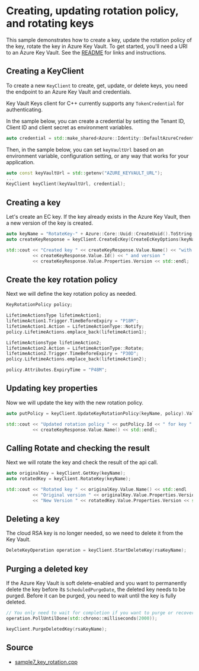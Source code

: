 # Creating, updating rotation policy, and rotating keys

This sample demonstrates how to create a key, update the rotation policy of the key, rotate the key in Azure Key Vault.
To get started, you'll need a URI to an Azure Key Vault. See the [README](https://github.com/Azure/azure-sdk-for-cpp/blob/main/sdk/keyvault/azure-security-keyvault-keys/README.md) for links and instructions.

## Creating a KeyClient

To create a new `KeyClient` to create, get, update, or delete keys, you need the endpoint to an Azure Key Vault and credentials.

Key Vault Keys client for C++ currently supports any `TokenCredential` for authenticating.

In the sample below, you can create a credential by setting the Tenant ID, Client ID and client secret as environment variables.

```cpp Snippet:KeysSample7CreateCredential
auto credential = std::make_shared<Azure::Identity::DefaultAzureCredential>();
```

Then, in the sample below, you can set `keyVaultUrl` based on an environment variable, configuration setting, or any way that works for your application.

```cpp Snippet:KeysSample7KeyClient
auto const keyVaultUrl = std::getenv("AZURE_KEYVAULT_URL");
...
KeyClient keyClient(keyVaultUrl, credential);
```

## Creating a key

Let's create an EC key.
If the key already exists in the Azure Key Vault, then a new version of the key is created.

```cpp Snippet:KeysSample7CreateKey
auto keyName = "RotateKey-" + Azure::Core::Uuid::CreateUuid().ToString();
auto createKeyResponse = keyClient.CreateEcKey(CreateEcKeyOptions(keyName));

std::cout << "Created key " << createKeyResponse.Value.Name() << "with id "
          << createKeyResponse.Value.Id() << " and version "
          << createKeyResponse.Value.Properties.Version << std::endl;
```

## Create the key rotation policy 

Next we will define the key rotation policy as needed.

```cpp Snippet:KeysSample7DefinePolicy
KeyRotationPolicy policy;

LifetimeActionsType lifetimeAction1;
lifetimeAction1.Trigger.TimeBeforeExpiry = "P18M";
lifetimeAction1.Action = LifetimeActionType::Notify;
policy.LifetimeActions.emplace_back(lifetimeAction1);

LifetimeActionsType lifetimeAction2;
lifetimeAction2.Action = LifetimeActionType::Rotate;
lifetimeAction2.Trigger.TimeBeforeExpiry = "P30D";
policy.LifetimeActions.emplace_back(lifetimeAction2);

policy.Attributes.ExpiryTime = "P48M";
```

## Updating key properties

Now we will update the key with the new rotation policy.

```cpp Snippet:KeysSample7UpdateKeyRotation
auto putPolicy = keyClient.UpdateKeyRotationPolicy(keyName, policy).Value;

std::cout << "Updated rotation policy " << putPolicy.Id << " for key "
          << createKeyResponse.Value.Name() << std::endl;
```

## Calling Rotate and checking the result

Next we will rotate the key and check the result of the api call.
```cpp Snippet:KeysSample7RotateKey
auto originalKey = keyClient.GetKey(keyName);
auto rotatedKey = keyClient.RotateKey(keyName);

std::cout << "Rotated key " << originalKey.Value.Name() << std::endl
          << "Original version " << originalKey.Value.Properties.Version << std::endl
          << "New Version " << rotatedKey.Value.Properties.Version << std::endl;
```

## Deleting a key

The cloud RSA key is no longer needed, so we need to delete it from the Key Vault.

```cpp Snippet:KeysSample1DeleteKey
DeleteKeyOperation operation = keyClient.StartDeleteKey(rsaKeyName);
```

## Purging a deleted key

If the Azure Key Vault is soft delete-enabled and you want to permanently delete the key before its `ScheduledPurgeDate`,
the deleted key needs to be purged. Before it can be purged, you need to wait until the key is fully deleted.

```cpp Snippet:KeysSample1PurgeKey
// You only need to wait for completion if you want to purge or recover the key.
operation.PollUntilDone(std::chrono::milliseconds(2000));

keyClient.PurgeDeletedKey(rsaKeyName);
```

## Source

- [sample7_key_rotation.cpp](https://github.com/Azure/azure-sdk-for-cpp/blob/main/sdk/keyvault/azure-security-keyvault-keys/samples/sample7-key-rotation/sample7_key_rotation.cpp)

[defaultazurecredential]: https://github.com/Azure/azure-sdk-for-cpp/blob/main/sdk/identity/azure-identity/README.md
